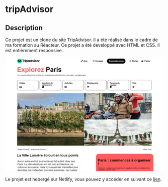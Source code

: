# tripAdvisor

## Description

Ce projet est un clone du site TripAdvisor. Il a été réalisé dans le cadre de ma formation au Réacteur. Ce projet a été developpé avec HTML et CSS.
Il est entièrement responsive.

![capture d'écran](./assets/images/TripAdvisor.png)

Le projet est hebergé sur Netlify, vous pouvez y accéder en suivant ce [lien](https://hmtripAdvisor.netlify.app/).
